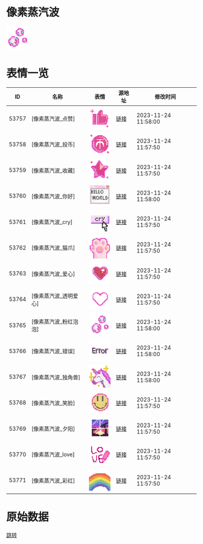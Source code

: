 # 像素蒸汽波

<img src="./cover.png" height="60" alt="cover" />

# 表情一览

|ID|名称|表情|源地址|修改时间|
|----|----|----|----|----|
|53757|[像素蒸汽波_点赞]|<img src="./pic/053757_%5B像素蒸汽波_点赞%5D.png" height="60" alt="点赞"/>|[链接](https://i0.hdslb.com/bfs/garb/c8d0cc3f9aa3b7f62271360a26d6a16ba73838d7.png)|2023-11-24 11:58:00|
|53758|[像素蒸汽波_投币]|<img src="./pic/053758_%5B像素蒸汽波_投币%5D.png" height="60" alt="投币"/>|[链接](https://i0.hdslb.com/bfs/garb/5447743ee30e23dd44207b26d7dc616cb85118c4.png)|2023-11-24 11:57:50|
|53759|[像素蒸汽波_收藏]|<img src="./pic/053759_%5B像素蒸汽波_收藏%5D.png" height="60" alt="收藏"/>|[链接](https://i0.hdslb.com/bfs/garb/225fa03da323433ef8fa67cbcca124542ec79768.png)|2023-11-24 11:57:50|
|53760|[像素蒸汽波_你好]|<img src="./pic/053760_%5B像素蒸汽波_你好%5D.png" height="60" alt="你好"/>|[链接](https://i0.hdslb.com/bfs/garb/a1100612500360c8cdbdc0287861b386c7c553a1.png)|2023-11-24 11:58:00|
|53761|[像素蒸汽波_cry]|<img src="./pic/053761_%5B像素蒸汽波_cry%5D.png" height="60" alt="cry"/>|[链接](https://i0.hdslb.com/bfs/garb/f3a5511a244ff078022adab8e0766e7d29d17328.png)|2023-11-24 11:57:50|
|53762|[像素蒸汽波_猫爪]|<img src="./pic/053762_%5B像素蒸汽波_猫爪%5D.png" height="60" alt="猫爪"/>|[链接](https://i0.hdslb.com/bfs/garb/76be925a19fbebd790c69a78c5512c09f1f69c97.png)|2023-11-24 11:57:50|
|53763|[像素蒸汽波_爱心]|<img src="./pic/053763_%5B像素蒸汽波_爱心%5D.png" height="60" alt="爱心"/>|[链接](https://i0.hdslb.com/bfs/garb/604023131d0403c2eabbd2e20bb0b69192d05f06.png)|2023-11-24 11:57:50|
|53764|[像素蒸汽波_透明爱心]|<img src="./pic/053764_%5B像素蒸汽波_透明爱心%5D.png" height="60" alt="透明爱心"/>|[链接](https://i0.hdslb.com/bfs/garb/0be7397857795954858730f8445e18d6e3f64f95.png)|2023-11-24 11:57:50|
|53765|[像素蒸汽波_粉红泡泡]|<img src="./pic/053765_%5B像素蒸汽波_粉红泡泡%5D.png" height="60" alt="粉红泡泡"/>|[链接](https://i0.hdslb.com/bfs/garb/9a8a47b9603c29965506c0d821eea7e77c8ede04.png)|2023-11-24 11:58:00|
|53766|[像素蒸汽波_错误]|<img src="./pic/053766_%5B像素蒸汽波_错误%5D.png" height="60" alt="错误"/>|[链接](https://i0.hdslb.com/bfs/garb/dff806a4163fca825c0f091e14810b0a88b2a51a.png)|2023-11-24 11:58:00|
|53767|[像素蒸汽波_独角兽]|<img src="./pic/053767_%5B像素蒸汽波_独角兽%5D.png" height="60" alt="独角兽"/>|[链接](https://i0.hdslb.com/bfs/garb/7ef790a24bec81adfc4b8777b7b9a3cc71e264cc.png)|2023-11-24 11:58:00|
|53768|[像素蒸汽波_笑脸]|<img src="./pic/053768_%5B像素蒸汽波_笑脸%5D.png" height="60" alt="笑脸"/>|[链接](https://i0.hdslb.com/bfs/garb/e1aa03e1d4623e3d3a1324a9913e7c016a063f14.png)|2023-11-24 11:57:50|
|53769|[像素蒸汽波_夕阳]|<img src="./pic/053769_%5B像素蒸汽波_夕阳%5D.png" height="60" alt="夕阳"/>|[链接](https://i0.hdslb.com/bfs/garb/50c01f1fbb94d621f262bff5377859b3dd92f40b.png)|2023-11-24 11:57:50|
|53770|[像素蒸汽波_love]|<img src="./pic/053770_%5B像素蒸汽波_love%5D.png" height="60" alt="love"/>|[链接](https://i0.hdslb.com/bfs/garb/0d28c2120392d51195444adea5aaf424369678ba.png)|2023-11-24 11:57:50|
|53771|[像素蒸汽波_彩红]|<img src="./pic/053771_%5B像素蒸汽波_彩红%5D.png" height="60" alt="彩红"/>|[链接](https://i0.hdslb.com/bfs/garb/f13d9b00d5cdae36907e32c3d1dd42ac8de3a71a.png)|2023-11-24 11:57:50|

# 原始数据

[跳转](./raw.json)

